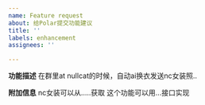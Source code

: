 ```yaml
---
name: Feature request
about: 给Polar提交功能建议
title: ''
labels: enhancement
assignees: ''

---
```


**功能描述**
在群里at nullcat的时候，自动ai换衣发送nc女装照..

**附加信息**
nc女装可以从.....获取
这个功能可以用...接口实现
